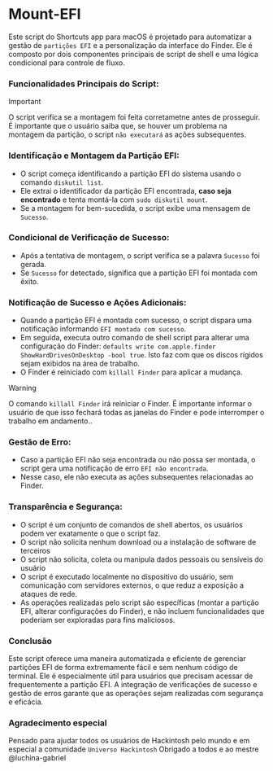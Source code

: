 # Mount-EFI

Este script do Shortcuts app para macOS é projetado para automatizar a gestão de `partições EFI` e a personalização da interface do Finder. Ele é composto por dois componentes principais de script de shell e uma lógica condicional para controle de fluxo.

### Funcionalidades Principais do Script:

> [!IMPORTANT]
> O script verifica se a montagem foi feita corretametne antes de prosseguir. É importante que o usuário saiba que, se houver um problema na montagem da partição, o script `não executará` as ações subsequentes.


### Identificação e Montagem da Partição EFI:

- O script começa identificando a partição EFI do sistema usando o comando `diskutil list`.
- Ele extrai o identificador da partição EFI encontrada, **caso seja encontrado** e tenta montá-la com `sudo diskutil mount`.
- Se a montagem for bem-sucedida, o script exibe uma mensagem de `Sucesso`.

### Condicional de Verificação de Sucesso:

- Após a tentativa de montagem, o script verifica se a palavra `Sucesso` foi gerada.
- Se `Sucesso` for detectado, significa que a partição EFI foi montada com êxito.

### Notificação de Sucesso e Ações Adicionais:

- Quando a partição EFI é montada com sucesso, o script dispara uma notificação informando `EFI montada com sucesso`.
- Em seguida, executa outro comando de shell script para alterar uma configuração do Finder: `defaults write com.apple.finder ShowHardDrivesOnDesktop -bool true`. Isto faz com que os discos rígidos sejam exibidos na área de trabalho.
- O Finder é reiniciado com `killall Finder` para aplicar a mudança.

> [!WARNING]
> O comando `killall Finder` irá reiniciar o Finder. É importante informar o usuário de que isso fechará todas as janelas do Finder e pode interromper o trabalho em andamento..

  
### Gestão de Erro:

- Caso a partição EFI não seja encontrada ou não possa ser montada, o script gera uma notificação de erro `EFI não encontrada`.
- Nesse caso, ele não executa as ações subsequentes relacionadas ao Finder.


### Transparência e Segurança:

- O script é um conjunto de comandos de shell abertos, os usuários podem ver exatamente o que o script faz.
- O script não solicita nenhum download ou a instalação de software de terceiros
- O script não solicita, coleta ou manipula dados pessoais ou sensíveis do usuário
- O script é executado localmente no dispositivo do usuário, sem comunicação com servidores externos, o que reduz a exposição a ataques de rede.
- As operações realizadas pelo script são específicas (montar a partição EFI, alterar configurações do Finder), e não incluem funcionalidades que poderiam ser exploradas para fins maliciosos.

### Conclusão

Este script oferece uma maneira automatizada e eficiente de gerenciar partições EFI de forma extremamente fácil e sem nenhum código de terminal. Ele é especialmente útil para usuários que precisam acessar de frequentemente a partição EFI. A integração de verificações de sucesso e gestão de erros garante que as operações sejam realizadas com segurança e eficácia.

### Agradecimento especial

Pensado para ajudar todos os usuários de Hackintosh pelo mundo e em especial a comunidade `Universo Hackintosh` Obrigado a todos e ao mestre @luchina-gabriel
